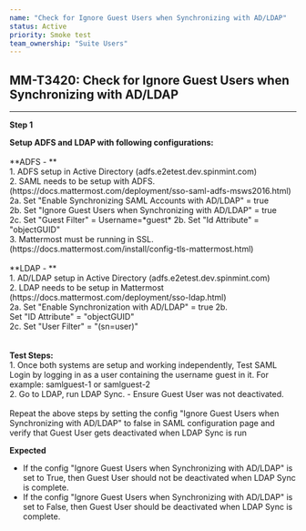 ```yaml
---
name: "Check for Ignore Guest Users when Synchronizing with AD/LDAP"
status: Active
priority: Smoke test
team_ownership: "Suite Users"
---
```


## MM-T3420: Check for Ignore Guest Users when Synchronizing with AD/LDAP

---

**Step 1**

**Setup ADFS and LDAP with following configurations:**\
\
**ADFS - **\
1\. ADFS setup in Active Directory (adfs.e2etest.dev.spinmint.com)\
2\. SAML needs to be setup with ADFS. (https\://docs.mattermost.com/deployment/sso-saml-adfs-msws2016.html)\
2a. Set "Enable Synchronizing SAML Accounts with AD/LDAP" = true\
2b. Set "Ignore Guest Users when Synchronizing with AD/LDAP" = true\
2c. Set "Guest Filter" = Username=\*guest\* 2b. Set "Id Attribute" = "objectGUID"\
3\. Mattermost must be running in SSL. (https\://docs.mattermost.com/install/config-tls-mattermost.html)\
\
**LDAP - **\
1\. AD/LDAP setup in Active Directory (adfs.e2etest.dev.spinmint.com)\
2\. LDAP needs to be setup in Mattermost (https\://docs.mattermost.com/deployment/sso-ldap.html)\
2a. Set "Enable Synchronization with AD/LDAP" = true 2b.\
Set "ID Attribute" = "objectGUID"\
2c. Set "User Filter" = "(sn=user)"\
\
\
**Test Steps:**\
1\. Once both systems are setup and working independently, Test SAML Login by logging in as a user containing the username guest in it. For example: samlguest-1 or samlguest-2\
2\. Go to LDAP, run LDAP Sync. - Ensure Guest User was not deactivated.\
\
Repeat the above steps by setting the config "Ignore Guest Users when Synchronizing with AD/LDAP" to false in SAML configuration page and verify that Guest User gets deactivated when LDAP Sync is run

**Expected**

- If the config "Ignore Guest Users when Synchronizing with AD/LDAP" is set to True, then Guest User should not be deactivated when LDAP Sync is complete. 
- If the config "Ignore Guest Users when Synchronizing with AD/LDAP" is set to False, then Guest User should be deactivated when LDAP Sync is complete. 
